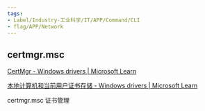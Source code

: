 ```yaml
---
tags:
- Label/Industry-工业科学/IT/APP/Command/CLI
- flag/APP/Network
---
```


## certmgr.msc

[CertMgr - Windows drivers | Microsoft Learn](https://learn.microsoft.com/zh-cn/windows-hardware/drivers/devtest/certmgr?source=recommendations)

[本地计算机和当前用户证书存储 - Windows drivers | Microsoft Learn](https://learn.microsoft.com/zh-cn/windows-hardware/drivers/install/local-machine-and-current-user-certificate-stores)

certmgr.msc 证书管理